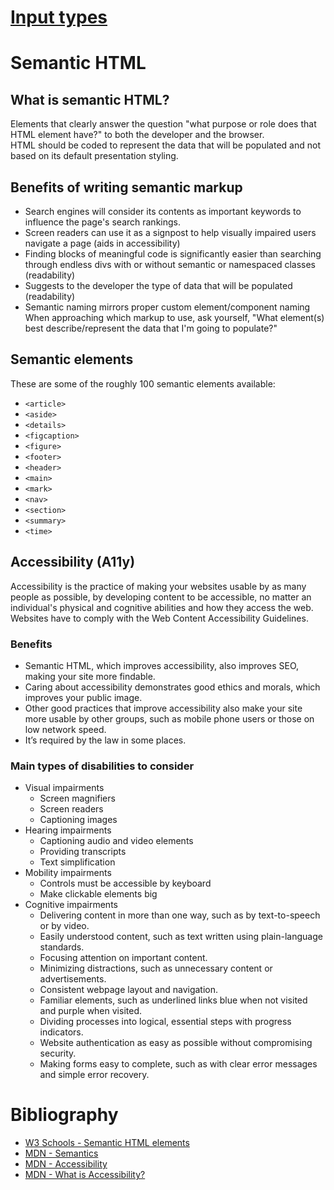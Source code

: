 # [Input types](https://github.com/anastl/introductoryProgramAltimerik/blob/master/introToHTML.md#input-types)

# Semantic HTML
## What is semantic HTML?
Elements that clearly answer the question "what purpose or role does that HTML element have?" to both the developer and the browser.  
HTML should be coded to represent the data that will be populated and not based on its default presentation styling.  

## Benefits of writing semantic markup  
* Search engines will consider its contents as important keywords to influence the page's search rankings.  
* Screen readers can use it as a signpost to help visually impaired users navigate a page (aids in accessibility)
* Finding blocks of meaningful code is significantly easier than searching through endless divs with or without semantic or namespaced classes (readability)
* Suggests to the developer the type of data that will be populated (readability)
* Semantic naming mirrors proper custom element/component naming  
When approaching which markup to use, ask yourself, "What element(s) best describe/represent the data that I'm going to populate?"  

## Semantic elements
These are some of the roughly 100 semantic elements available:
* `<article>`
* `<aside>`
* `<details>`
* `<figcaption>`
* `<figure>`
* `<footer>`
* `<header>`
* `<main>`
* `<mark>`
* `<nav>`
* `<section>`
* `<summary>`
* `<time>  `

## Accessibility (A11y)  
Accessibility is the practice of making your websites usable by as many people as possible, by developing content to be accessible, no matter an individual's physical and cognitive abilities and how they access the web.  
Websites have to comply with the Web Content Accessibility Guidelines.  

### Benefits
* Semantic HTML, which improves accessibility, also improves SEO, making your site more findable.
* Caring about accessibility demonstrates good ethics and morals, which improves your public image.
* Other good practices that improve accessibility also make your site more usable by other groups, such as mobile phone users or those on low network speed. 
* It’s required by the law in some places.

### Main types of disabilities to consider
* Visual impairments
    * Screen magnifiers
    * Screen readers
    * Captioning images
* Hearing impairments
    * Captioning audio and video elements
    * Providing transcripts
    * Text simplification
* Mobility impairments
    * Controls must be accessible by keyboard
    * Make clickable elements big
* Cognitive impairments
    * Delivering content in more than one way, such as by text-to-speech or by video.
    * Easily understood content, such as text written using plain-language standards.
    * Focusing attention on important content.
    * Minimizing distractions, such as unnecessary content or advertisements.
    * Consistent webpage layout and navigation.
    * Familiar elements, such as underlined links blue when not visited and purple when visited.
    * Dividing processes into logical, essential steps with progress indicators.
    * Website authentication as easy as possible without compromising security.
    * Making forms easy to complete, such as with clear error messages and simple error recovery.

# Bibliography
* [W3 Schools - Semantic HTML elements](https://www.w3schools.com/html/html5_semantic_elements.asp)
* [MDN - Semantics](https://developer.mozilla.org/en-US/docs/Glossary/Semantics)
* [MDN - Accessibility](https://developer.mozilla.org/en-US/docs/Web/Accessibility)
* [MDN - What is Accessibility?](https://developer.mozilla.org/en-US/docs/Learn/Accessibility/What_is_accessibility)